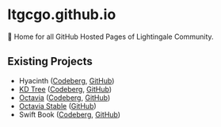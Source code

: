 # ltgcgo.github.io
📄 Home for all GitHub Hosted Pages of Lightingale Community.

## Existing Projects
* Hyacinth ([Codeberg](https://codeberg.org/ltgc/hyacinth), [GitHub](https://github.com/ltgcgo/hyacinth))
* [KD Tree](/kd-tree/) ([Codeberg](https://codeberg.org/ltgc/kd-tree), [GitHub](https://github.com/ltgcgo/kd-tree))
* [Octavia](/octavia/) ([Codeberg](https://codeberg.org/ltgc/octavia), [GitHub](https://github.com/ltgcgo/octavia))
* [Octavia Stable](/octavia-stable/) ([GitHub](https://github.com/ltgcgo/octavia-stable))
* Swift Book ([Codeberg](https://codeberg.org/ltgc/swiftbook), [GitHub](https://github.com/ltgcgo/swiftbook))
